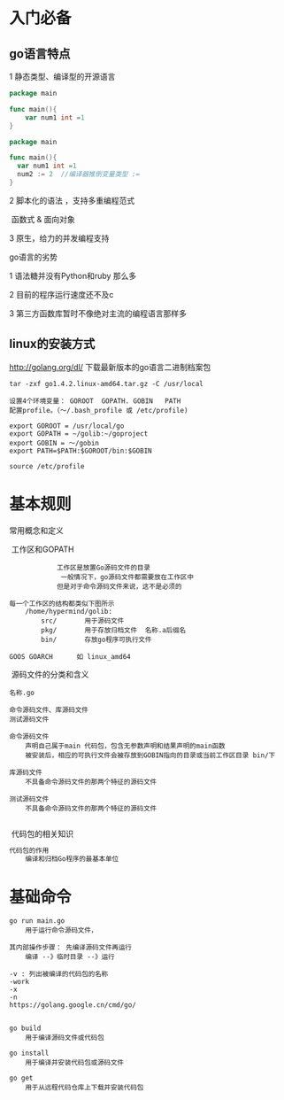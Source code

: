 

# 入门必备

## go语言特点

1 静态类型、编译型的开源语言

```go
package main

func main(){
	var num1 int =1
}

```



```go
package main

func main(){
  var num1 int =1
  num2 := 2  //编译器推倒变量类型 :=
}

```

2 脚本化的语法 ，支持多重编程范式

​	函数式 & 面向对象

3 原生，给力的并发编程支持



go语言的劣势

1 语法糖并没有Python和ruby 那么多

2 目前的程序运行速度还不及c

3 第三方函数库暂时不像绝对主流的编程语言那样多



## linux的安装方式

http://golang.org/dl/  下载最新版本的go语言二进制档案包

```
tar -zxf go1.4.2.linux-amd64.tar.gz -C /usr/local

设置4个环境变量： GOROOT  GOPATH. GOBIN   PATH
配置profile。（～/.bash_profile 或 /etc/profile)

export GOROOT = /usr/local/go
export GOPATH = ~/golib:~/goproject
export GOBIN = ～/gobin
export PATH=$PATH:$GOROOT/bin:$GOBIN

source /etc/profile

```



# 基本规则

常用概念和定义

​	工作区和GOPATH

```
			工作区是放置Go源码文件的目录
			 一般情况下，go源码文件都需要放在工作区中
			但是对于命令源码文件来说，这不是必须的

每一个工作区的结构都类似下图所示
	/home/hypermind/golib:
		src/       用于源码文件
		pkg/       用于存放归档文件  名称.a后缀名
		bin/       存放go程序可执行文件

GOOS GOARCH      如 linux_amd64

```





​	源码文件的分类和含义

```
名称.go 

命令源码文件、库源码文件
测试源码文件

命令源码文件
	声明自己属于main 代码包，包含无参数声明和结果声明的main函数
	被安装后，相应的可执行文件会被存放到GOBIN指向的目录或当前工作区目录 bin/下
	
库源码文件
	不具备命令源码文件的那两个特征的源码文件
	
测试源码文件
	不具备命令源码文件的那两个特征的源码文件


```



​	代码包的相关知识

```go
代码包的作用
	编译和归档Go程序的最基本单位


```





# 基础命令

```
go run main.go
	用于运行命令源码文件，
	
其内部操作步骤： 先编译源码文件再运行
	编译 --》临时目录 --》运行
	
-v : 列出被编译的代码包的名称
-work
-x
-n
https://golang.google.cn/cmd/go/


go build
	用于编译源码文件或代码包
	
go install 
	用于编译并安装代码包或源码文件
	
go get 
	用于从远程代码仓库上下载并安装代码包
	
	 

```

